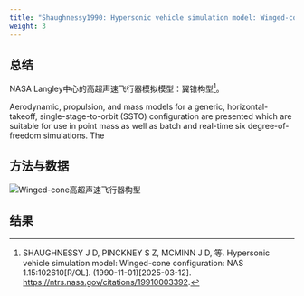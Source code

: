 ```yaml
---
title: "Shaughnessy1990: Hypersonic vehicle simulation model: Winged-cone configuration"
weight: 3
---
```

## 总结

NASA Langley中心的高超声速飞行器模拟模型：翼锥构型[^Shaughnessy1990]。

[^Shaughnessy1990]: SHAUGHNESSY J D, PINCKNEY S Z, MCMINN J D, 等. Hypersonic vehicle simulation model: Winged-cone configuration: NAS 1.15:102610[R/OL]. (1990-11-01)[2025-03-12]. https://ntrs.nasa.gov/citations/19910003392.


Aerodynamic, propulsion, and mass models for a generic, horizontal-takeoff, single-stage-to-orbit (SSTO) configuration are presented which are suitable for use in point mass as well as batch and real-time six degree-of-freedom simulations.
The

## 方法与数据

![Winged-cone高超声速飞行器构型](/COM-GHV-beyond/shaughnessy1990/configuration.png)

## 结果
